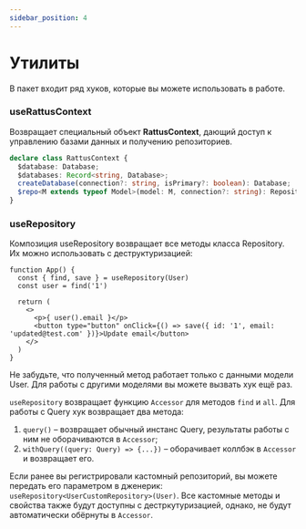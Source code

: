 ```yaml
---
sidebar_position: 4
---
```


# Утилиты

В пакет входит ряд хуков, которые вы можете использовать
в работе.

### useRattusContext
Возвращает специальный объект **RattusContext**, дающий доступ
к управлению базами данных и получению репозиториев.
```typescript
declare class RattusContext {
  $database: Database;
  $databases: Record<string, Database>;
  createDatabase(connection?: string, isPrimary?: boolean): Database;
  $repo<M extends typeof Model>(model: M, connection?: string): Repository<InstanceType<M>>;
}
```

### useRepository

Композиция useRepository возвращает все методы класса Repository. Их можно использовать
с деструктуризацией:

```tsx
function App() {
  const { find, save } = useRepository(User)
  const user = find('1')

  return (
    <>
      <p>{ user().email }</p>
      <button type="button" onClick={() => save({ id: '1', email: 'updated@test.com' })}>Update email</button>
    </>
  )
}
```

Не забудьте, что полученный метод работает только с данными модели User.
Для работы с другими моделями вы можете вызвать хук
ещё раз. 

`useRepository` возвращает функцию `Accessor` для методов `find`
и `all`. Для работы с Query хук возвращает два метода:
1. `query()` – возвращает обычный инстанс Query, результаты работы с ним не оборачиваются в `Accessor`;
2. `withQuery((query: Query) => {...})` – оборачивает коллбэк в `Accessor` и возвращает его.

Если ранее вы регистрировали кастомный репозиторий, вы можете передать его параметром
в дженерик: `useRepository<UserCustomRepository>(User)`. Все кастомные методы
и свойства также будут доступны с дестркутуризацией, однако, 
не будут автоматически обёрнуты в `Accessor`.
